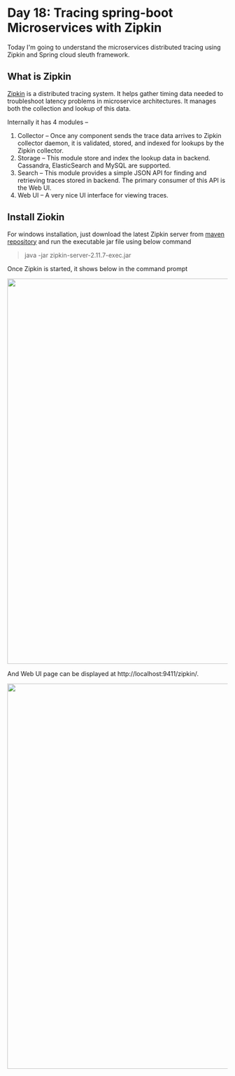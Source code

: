 # Day 18: Tracing spring-boot Microservices with Zipkin

Today I'm going to understand the microservices distributed tracing using Zipkin and Spring cloud sleuth framework.

## What is Zipkin

[Zipkin](https://zipkin.io/) is a distributed tracing system. It helps gather timing data needed to troubleshoot latency problems in microservice architectures. It manages both the collection and lookup of this data.

Internally it has 4 modules –

1. Collector – Once any component sends the trace data arrives to Zipkin collector daemon, it is validated, stored, and indexed for lookups by the Zipkin collector.
2. Storage – This module store and index the lookup data in backend. Cassandra, ElasticSearch and MySQL are supported.
3. Search – This module provides a simple JSON API for finding and retrieving traces stored in backend. The primary consumer of this API is the Web UI.
4. Web UI – A very nice UI interface for viewing traces. 

## Install Ziokin

For windows installation, just download the latest Zipkin server from [maven repository](https://search.maven.org/remote_content?g=io.zipkin.java&a=zipkin-server&v=LATEST&c=exec) and run the executable jar file using below command
>java -jar zipkin-server-2.11.7-exec.jar

Once Zipkin is started, it shows below in the command prompt

<img width="880" src="https://user-images.githubusercontent.com/3359299/47195773-623cb400-d32b-11e8-980f-de2e7c1303e4.PNG" />

And Web UI page can be displayed at http://localhost:9411/zipkin/.

<img width="880" src="https://user-images.githubusercontent.com/3359299/47195993-79c86c80-d32c-11e8-8f74-c1ef533f584d.PNG" />